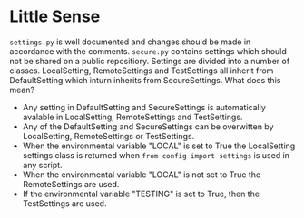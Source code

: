 # Little Sense
`settings.py` is well documented and changes should be made in accordance with the comments. `secure.py` contains settings which should not be shared on a public repositiory. Settings are divided into a number of classes. LocalSetting, RemoteSettings and TestSettings all inherit from DefaultSetting which inturn inherits from SecureSettings. What does this mean?

- Any setting in DefaultSetting and SecureSettings is automatically avalable in LocalSetting, RemoteSettings and TestSettings. 
- Any of the DefaultSetting and SecureSettings can be overwitten by LocalSetting, RemoteSettings or TestSettings. 
- When the environmental variable "LOCAL" is set to True the LocalSetting settings class is returned when `from config import settings` is used in any script.
- When the environmental variable "LOCAL" is not set to True the RemoteSettings are used. 
- If the environmental variable "TESTING" is set to True, then the TestSettings are used. 